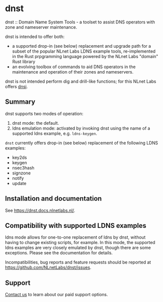 # dnst

dnst
:: Domain Name System Tools - a toolset to assist DNS operators with zone and nameserver maintenance.

dnst is intended to offer both:
- a supported drop-in (see below) replacement and upgrade path for a subset of the popular NLnet Labs LDNS example tools, re-implemented in the Rust prpgramming language powered by the NLnet Labs "domain" Rust library
- an evolving toolbox of commands to aid DNS operators in the maintenance and operation of their zones and nameservers.

dnst is not intended perform dig and drill-like functions; for this NLnet Labs offers [dnsi](https://github.com/NLnetLabs/dnsi).

## Summary

dnst supports two modes of operation:

1. dnst mode: the default.
2. ldns emulation mode: activated by invoking dnst using the name of a supported ldns example, e.g. `ldns-keygen`.

`dnst` currently offers drop-in (see below) replacement of the following LDNS examples:

- key2ds
- keygen
- nsec3hash  
- signzone  
- notify  
- update

## Installation and documentation

See https://dnst.docs.nlnetlabs.nl/.

## Compatibility with supported LDNS examples

ldns mode allows for one-to-one replacement of ldns by dnst, without having to change existing scripts, for example. In this mode, the supported ldns examples are very closely emulated by dnst, though there are some exceptions. Please see the documentation for details. 

Incompatibilities, bug reports and feature requests should be reported at https://github.com/NLnetLabs/dnst/issues.

## Support

[Contact us](https://nlnetlabs.nl/services/contracts/) to learn about our paid support options.